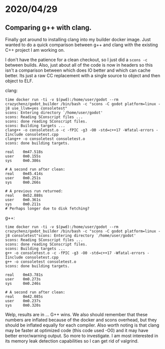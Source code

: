 # 2020/04/29

## Comparing g++ with clang.

Finally got around to installing clang into my builder docker image. Just wanted to do a quick comparison between g++ and clang with the existing C++ project I am working on.

I don't have the patience for a clean checkout, so I just did a `scons -c` between builds. Also, just about all of the code is now in headers so this isn't a comparison between which does IO better and which can cache better. Its just a raw CC replacement with a single source to object and then object to ELF.

clang:

```
time docker run -ti -v $(pwd):/home/user/godot --rm crazychenz/godot_builder /bin/bash -c "scons -C godot platform=linux -j8 use_llvm=yes consoletest"
scons: Entering directory `/home/user/godot'
scons: Reading SConscript files ...
scons: done reading SConscript files.
scons: Building targets ...
clang++ -o consoletest.o -c -fPIC -g3 -O0 -std=c++17 -Wfatal-errors -Iinclude consoletest.cpp
clang++ -o consoletest consoletest.o
scons: done building targets.

real    0m47.518s
user    0m0.155s
sys     0m0.386s

# A second run after clean:
real    0m45.414s
user    0m0.251s
sys     0m0.266s

# A previous run returned:
real    0m52.888s
user    0m0.361s
sys     0m0.211s
# Perhaps longer due to disk fetching?
```

g++:

```
time docker run -ti -v $(pwd):/home/user/godot --rm crazychenz/godot_builder /bin/bash -c "scons -C godot platform=linux -j8 consoletest"scons: Entering directory `/home/user/godot'
scons: Reading SConscript files ...
scons: done reading SConscript files.
scons: Building targets ...
g++ -o consoletest.o -c -fPIC -g3 -O0 -std=c++17 -Wfatal-errors -Iinclude consoletest.cpp
g++ -o consoletest consoletest.o
scons: done building targets.

real    0m43.781s
user    0m0.273s
sys     0m0.246s

# A second run after clean:
real    0m42.085s
user    0m0.237s
sys     0m0.320s
```

Welp, results are in ... G++ wins. We also should remember that these numbers are inflated because of the docker and scons overhead, but they should be inflated equally for each compiler. Also worth noting is that clang may be faster at optimized code (this code used -O0) and it may have better error/warning output. So more to investigate. I am most interested in its memory leak detection capabilities so I can get rid of valgrind.


